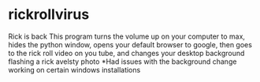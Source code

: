 # rickrollvirus
Rick is back
This program turns the volume up on your computer to max, hides the python window, opens your default browser to google,
then goes to the rick roll video on you tube, and changes your desktop background flashing a rick avelsty photo
*Had issues with the background change working on certain windows installations
